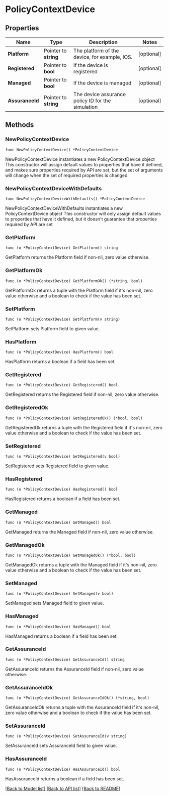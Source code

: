 # PolicyContextDevice

## Properties

Name | Type | Description | Notes
------------ | ------------- | ------------- | -------------
**Platform** | Pointer to **string** | The platform of the device, for example, IOS. | [optional] 
**Registered** | Pointer to **bool** | If the device is registered | [optional] 
**Managed** | Pointer to **bool** | If the device is managed | [optional] 
**AssuranceId** | Pointer to **string** | The device assurance policy ID for the simulation | [optional] 

## Methods

### NewPolicyContextDevice

`func NewPolicyContextDevice() *PolicyContextDevice`

NewPolicyContextDevice instantiates a new PolicyContextDevice object
This constructor will assign default values to properties that have it defined,
and makes sure properties required by API are set, but the set of arguments
will change when the set of required properties is changed

### NewPolicyContextDeviceWithDefaults

`func NewPolicyContextDeviceWithDefaults() *PolicyContextDevice`

NewPolicyContextDeviceWithDefaults instantiates a new PolicyContextDevice object
This constructor will only assign default values to properties that have it defined,
but it doesn't guarantee that properties required by API are set

### GetPlatform

`func (o *PolicyContextDevice) GetPlatform() string`

GetPlatform returns the Platform field if non-nil, zero value otherwise.

### GetPlatformOk

`func (o *PolicyContextDevice) GetPlatformOk() (*string, bool)`

GetPlatformOk returns a tuple with the Platform field if it's non-nil, zero value otherwise
and a boolean to check if the value has been set.

### SetPlatform

`func (o *PolicyContextDevice) SetPlatform(v string)`

SetPlatform sets Platform field to given value.

### HasPlatform

`func (o *PolicyContextDevice) HasPlatform() bool`

HasPlatform returns a boolean if a field has been set.

### GetRegistered

`func (o *PolicyContextDevice) GetRegistered() bool`

GetRegistered returns the Registered field if non-nil, zero value otherwise.

### GetRegisteredOk

`func (o *PolicyContextDevice) GetRegisteredOk() (*bool, bool)`

GetRegisteredOk returns a tuple with the Registered field if it's non-nil, zero value otherwise
and a boolean to check if the value has been set.

### SetRegistered

`func (o *PolicyContextDevice) SetRegistered(v bool)`

SetRegistered sets Registered field to given value.

### HasRegistered

`func (o *PolicyContextDevice) HasRegistered() bool`

HasRegistered returns a boolean if a field has been set.

### GetManaged

`func (o *PolicyContextDevice) GetManaged() bool`

GetManaged returns the Managed field if non-nil, zero value otherwise.

### GetManagedOk

`func (o *PolicyContextDevice) GetManagedOk() (*bool, bool)`

GetManagedOk returns a tuple with the Managed field if it's non-nil, zero value otherwise
and a boolean to check if the value has been set.

### SetManaged

`func (o *PolicyContextDevice) SetManaged(v bool)`

SetManaged sets Managed field to given value.

### HasManaged

`func (o *PolicyContextDevice) HasManaged() bool`

HasManaged returns a boolean if a field has been set.

### GetAssuranceId

`func (o *PolicyContextDevice) GetAssuranceId() string`

GetAssuranceId returns the AssuranceId field if non-nil, zero value otherwise.

### GetAssuranceIdOk

`func (o *PolicyContextDevice) GetAssuranceIdOk() (*string, bool)`

GetAssuranceIdOk returns a tuple with the AssuranceId field if it's non-nil, zero value otherwise
and a boolean to check if the value has been set.

### SetAssuranceId

`func (o *PolicyContextDevice) SetAssuranceId(v string)`

SetAssuranceId sets AssuranceId field to given value.

### HasAssuranceId

`func (o *PolicyContextDevice) HasAssuranceId() bool`

HasAssuranceId returns a boolean if a field has been set.


[[Back to Model list]](../README.md#documentation-for-models) [[Back to API list]](../README.md#documentation-for-api-endpoints) [[Back to README]](../README.md)


